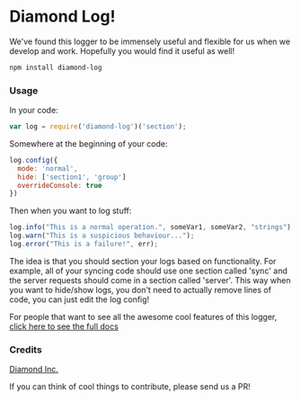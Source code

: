 # Diamond Log!

We've found this logger to be immensely useful and flexible for us when we develop and work. Hopefully you would find it useful as well!

```bash
npm install diamond-log
```

### Usage

In your code:
```js
var log = require('diamond-log')('section');
```

Somewhere at the beginning of your code:
```js
log.config({
  mode: 'normal',
  hide: ['section1', 'group']
  overrideConsole: true
})
```

Then when you want to log stuff:
```js
log.info("This is a normal operation.", someVar1, someVar2, "strings");
log.warn("This is a suspicious behaviour...");
log.error("This is a failure!", err);
```

The idea is that you should section your logs based on functionality. For example, all of your syncing code should use one section called 'sync' and the server requests should come in a section called 'server'. This way when you want to hide/show logs, you don't need to actually remove lines of code, you can just edit the log config!

For people that want to see all the awesome cool features of this logger, [click here to see the full docs](wiki/Documentation)


### Credits
[Diamond Inc.](https://diamond.io)

If you can think of cool things to contribute, please send us a PR!
